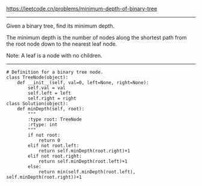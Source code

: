 https://leetcode.cn/problems/minimum-depth-of-binary-tree
***
Given a binary tree, find its minimum depth.

The minimum depth is the number of nodes along the shortest path from the root node down to the nearest leaf node.

Note: A leaf is a node with no children.
***
```
# Definition for a binary tree node.
class TreeNode(object):
    def __init__(self, val=0, left=None, right=None):
        self.val = val
        self.left = left
        self.right = right
class Solution(object):
    def minDepth(self, root):
        """
        :type root: TreeNode
        :rtype: int
        """
        if not root:
            return 0
        elif not root.left:
            return self.minDepth(root.right)+1
        elif not root.right:
            return self.minDepth(root.left)+1
        else:
            return min(self.minDepth(root.left), self.minDepth(root.right))+1
